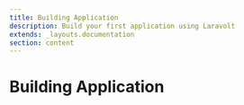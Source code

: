 ```yaml
---
title: Building Application
description: Build your first application using Laravolt
extends: _layouts.documentation
section: content
---
```


# Building Application
